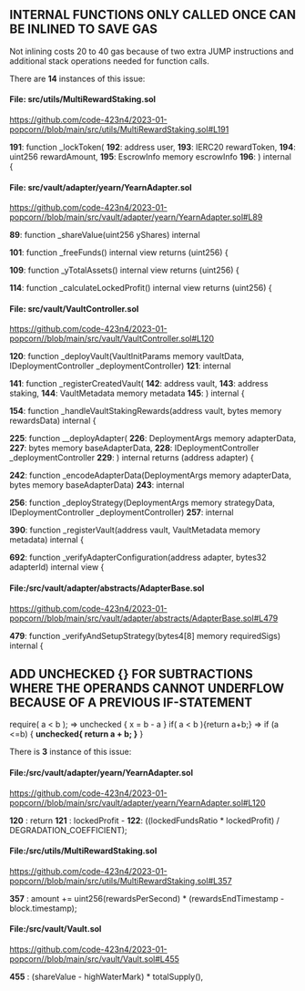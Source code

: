 ## INTERNAL FUNCTIONS ONLY CALLED ONCE CAN BE INLINED TO SAVE GAS
Not inlining costs 20 to 40 gas because of two extra JUMP instructions and additional stack operations needed for function calls.

There are **14** instances of this issue: 


#### File: src/utils/MultiRewardStaking.sol
https://github.com/code-423n4/2023-01-popcorn//blob/main/src/utils/MultiRewardStaking.sol#L191

**191**:  function _lockToken(
**192**:    address user,
**193**:    IERC20 rewardToken,
**194**:    uint256 rewardAmount,
**195**:    EscrowInfo memory escrowInfo
**196**:  )  internal {



#### File: src/vault/adapter/yearn/YearnAdapter.sol
https://github.com/code-423n4/2023-01-popcorn//blob/main/src/vault/adapter/yearn/YearnAdapter.sol#L89

**89**:  function _shareValue(uint256 yShares) internal


**101**:  function _freeFunds() internal view returns (uint256) {


**109**:    function _yTotalAssets() internal view returns (uint256) {


**114**:   function _calculateLockedProfit() internal view returns (uint256) {



#### File: src/vault/VaultController.sol
https://github.com/code-423n4/2023-01-popcorn//blob/main/src/vault/VaultController.sol#L120

**120**: function _deployVault(VaultInitParams memory vaultData, IDeploymentController _deploymentController)
**121**:    internal

**141**:  function _registerCreatedVault(
**142**:    address vault,
**143**:    address staking,
**144**:    VaultMetadata memory metadata
**145**:  ) internal  {

**154**:  function _handleVaultStakingRewards(address vault, bytes memory rewardsData) internal {

**225**:  function __deployAdapter(
**226**:    DeploymentArgs memory adapterData,
**227**:    bytes memory baseAdapterData,
**228**:    IDeploymentController _deploymentController
**229**:  ) internal returns (address adapter) {

**242**:   function _encodeAdapterData(DeploymentArgs memory adapterData, bytes memory baseAdapterData)
**243**:    internal

**256**:   function _deployStrategy(DeploymentArgs memory strategyData, IDeploymentController _deploymentController)
**257**:    internal

**390**:   function _registerVault(address vault, VaultMetadata memory metadata) internal {

**692**:   function _verifyAdapterConfiguration(address adapter, bytes32 adapterId) internal view {



#### File:/src/vault/adapter/abstracts/AdapterBase.sol
https://github.com/code-423n4/2023-01-popcorn//blob/main/src/vault/adapter/abstracts/AdapterBase.sol#L479

**479**:    function _verifyAndSetupStrategy(bytes4[8] memory requiredSigs) internal {


## ADD UNCHECKED {} FOR SUBTRACTIONS WHERE THE OPERANDS CANNOT UNDERFLOW BECAUSE OF A PREVIOUS  IF-STATEMENT

require( a < b );    =>   unchecked { x = b - a }
if( a < b ){return a+b;}     =>  if (a <=b) { **unchecked{ return a + b; }** }

There is **3** instance of this issue:

#### File:/src/vault/adapter/yearn/YearnAdapter.sol  
https://github.com/code-423n4/2023-01-popcorn//blob/main/src/vault/adapter/yearn/YearnAdapter.sol#L120

  **120**  :      return
  **121** :               lockedProfit -
  **122**:                ((lockedFundsRatio * lockedProfit) / DEGRADATION_COEFFICIENT); 


#### File:/src/utils/MultiRewardStaking.sol
https://github.com/code-423n4/2023-01-popcorn//blob/main/src/utils/MultiRewardStaking.sol#L357


**357** :    amount += uint256(rewardsPerSecond) * (rewardsEndTimestamp - block.timestamp);

#### File:/src/vault/Vault.sol
https://github.com/code-423n4/2023-01-popcorn//blob/main/src/vault/Vault.sol#L455


**455** :                   (shareValue - highWaterMark) * totalSupply(),

